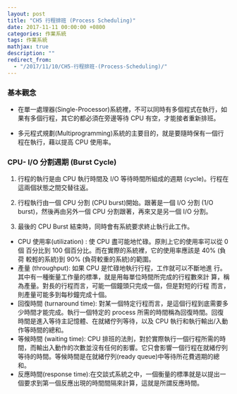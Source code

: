 ```yaml
---
layout: post
title: "CH5 行程排班 (Process Scheduling)"
date: 2017-11-11 00:00:00 +0800
categories: 作業系統
tags: 作業系統
mathjax: true
description: ""
redirect_from: 
  - "/2017/11/10/CH5-行程排班-(Process-Scheduling)/"
---
```


### 基本觀念

- 在單一處理器(Single-Processor)系統裡，不可以同時有多個程式在執行，如果有多個行程，其它的都必須在旁邊等待 CPU 有空，才能接者重新排班。

- 多元程式規劃(Multiprogramming)系統的主要目的，就是要隨時保有一個行程在執行，藉以提高 CPU 使用率。

### CPU- I/O 分割週期 (Burst Cycle)

1. 行程的執行是由 CPU 執行時間及 I/O 等待時間所組成的週期 (cycle)。行程在這兩個狀態之間交替往返。

2. 行程執行由一個 CPU 分割 (CPU burst)開始。跟著是一個 I/O 分割 (1/O burst)，然後再由另外一個 CPU 分割跟著，再來又是另一個 I/O 分割。

3. 最後的 CPU Burst 結束時，同時會有系統要求終止執行此工作。

- CPU 使用率(utilization) : 使 CPU 盡可能地忙碌。原則上它的使用率可以從 0 個 百分比到 100 個百分比。而在實際的系統裡，它的使用率應該是 40% (負荷 較輕的系統)到 90% (負荷較重的系統)的範圍。
- 產量 (throughput): 如果 CPU 是忙碌地執行行程，工作就可以不斷地進 行。其中有一種衡量工作量的標準，就是用每單位時間所完成的行程數來計 算，稱為產量。對長的行程而言，可能一個鐘頭只完成一個，但是對短的行程 而言，則產量可能多到每秒鐘完成十個。
- 回復時間 (turnaround time): 對某一個特定行程而言，是這個行程到底需要多少時間才能完成。執行一個特定的 process 所需的時間稱為回復時間。回復時間是進入等待主記憶體、在就緒佇列等待，以及 CPU 執行和執行輸出/入動作等時間的總和。
- 等候時間 (waiting time): CPU 排班的法則，對於實際執行一個行程所需的時間，而輸出入動作的次數並沒有任何的影響。它只會影響一個行程在就緒佇列等待的時間。等候時間是在就緒佇列(ready queue)中等待所花費週期的總和。
- 反應時間(response time):在交談式系統之中，一個衡量的標準就是以提出一個要求到第一個反應出現的時間間隔來計算，這就是所謂反應時間。
